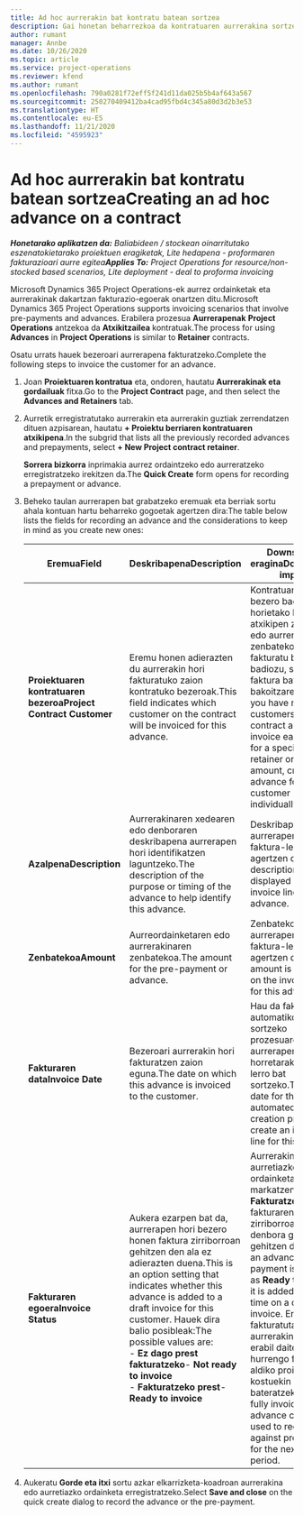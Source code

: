 ```yaml
---
title: Ad hoc aurrerakin bat kontratu batean sortzea
description: Gai honetan beharrezkoa da kontratuaren aurrerakina sortzeari buruzko informazioa.
author: rumant
manager: Annbe
ms.date: 10/26/2020
ms.topic: article
ms.service: project-operations
ms.reviewer: kfend
ms.author: rumant
ms.openlocfilehash: 790a0281f72eff5f241d11da025b5b4af643a567
ms.sourcegitcommit: 250270409412ba4cad95fbd4c345a80d3d2b3e53
ms.translationtype: HT
ms.contentlocale: eu-ES
ms.lasthandoff: 11/21/2020
ms.locfileid: "4595923"
---
```

# <a name="creating-an-ad-hoc-advance-on-a-contract"></a><span data-ttu-id="6e82f-103">Ad hoc aurrerakin bat kontratu batean sortzea</span><span class="sxs-lookup"><span data-stu-id="6e82f-103">Creating an ad hoc advance on a contract</span></span>

<span data-ttu-id="6e82f-104">_**Honetarako aplikatzen da:** Baliabideen / stockean oinarritutako eszenatokietarako proiektuen eragiketak, Lite hedapena - proformaren fakturazioari aurre egitea_</span><span class="sxs-lookup"><span data-stu-id="6e82f-104">_**Applies To:** Project Operations for resource/non-stocked based scenarios, Lite deployment - deal to proforma invoicing_</span></span>

<span data-ttu-id="6e82f-105">Microsoft Dynamics 365 Project Operations-ek aurrez ordainketak eta aurrerakinak dakartzan fakturazio-egoerak onartzen ditu.</span><span class="sxs-lookup"><span data-stu-id="6e82f-105">Microsoft Dynamics 365 Project Operations supports invoicing scenarios that involve pre-payments and advances.</span></span> <span data-ttu-id="6e82f-106">Erabilera prozesua **Aurrerapenak** **Project Operations** antzekoa da **Atxikitzailea** kontratuak.</span><span class="sxs-lookup"><span data-stu-id="6e82f-106">The process for using **Advances** in **Project Operations** is similar to **Retainer** contracts.</span></span> 

<span data-ttu-id="6e82f-107">Osatu urrats hauek bezeroari aurrerapena fakturatzeko.</span><span class="sxs-lookup"><span data-stu-id="6e82f-107">Complete the following steps to invoice the customer for an advance.</span></span>

1. <span data-ttu-id="6e82f-108">Joan **Proiektuaren kontratua** eta, ondoren, hautatu **Aurrerakinak eta gordailuak** fitxa.</span><span class="sxs-lookup"><span data-stu-id="6e82f-108">Go to the **Project Contract** page, and then select the **Advances and Retainers** tab.</span></span>
2. <span data-ttu-id="6e82f-109">Aurretik erregistratutako aurrerakin eta aurrerakin guztiak zerrendatzen dituen azpisarean, hautatu **+ Proiektu berriaren kontratuaren atxikipena**.</span><span class="sxs-lookup"><span data-stu-id="6e82f-109">In the subgrid that lists all the previously recorded advances and prepayments, select **+ New Project contract retainer**.</span></span> 

    <span data-ttu-id="6e82f-110">**Sorrera bizkorra** inprimakia aurrez ordaintzeko edo aurreratzeko erregistratzeko irekitzen da.</span><span class="sxs-lookup"><span data-stu-id="6e82f-110">The **Quick Create** form opens for recording a prepayment or advance.</span></span>
    
3. <span data-ttu-id="6e82f-111">Beheko taulan aurrerapen bat grabatzeko eremuak eta berriak sortu ahala kontuan hartu beharreko gogoetak agertzen dira:</span><span class="sxs-lookup"><span data-stu-id="6e82f-111">The table below lists the fields for recording an advance and the considerations to keep in mind as you create new ones:</span></span>

    | <span data-ttu-id="6e82f-112">Eremua</span><span class="sxs-lookup"><span data-stu-id="6e82f-112">Field</span></span> | <span data-ttu-id="6e82f-113">Deskribapena</span><span class="sxs-lookup"><span data-stu-id="6e82f-113">Description</span></span> | <span data-ttu-id="6e82f-114">Downstream eragina</span><span class="sxs-lookup"><span data-stu-id="6e82f-114">Downstream impact</span></span> |
    | --- | --- | --- |
    | <span data-ttu-id="6e82f-115">**Proiektuaren kontratuaren bezeroa**</span><span class="sxs-lookup"><span data-stu-id="6e82f-115">**Project Contract Customer**</span></span> | <span data-ttu-id="6e82f-116">Eremu honen adierazten du aurrerakin hori fakturatuko zaion kontratuko bezeroak.</span><span class="sxs-lookup"><span data-stu-id="6e82f-116">This field indicates which customer on the contract will be invoiced for this advance.</span></span> | <span data-ttu-id="6e82f-117">Kontratuan hainbat bezero badituzu eta horietako bakoitzari atxikipen zehatz bat edo aurrerakinaren zenbatekoa fakturatu behar badiozu, sortu faktura bat bezero bakoitzarentzat.</span><span class="sxs-lookup"><span data-stu-id="6e82f-117">If you have multiple customers on the contract and want to invoice each of them for a specific retainer or advance amount, create an advance for each customer individually.</span></span> |
    | <span data-ttu-id="6e82f-118">**Azalpena**</span><span class="sxs-lookup"><span data-stu-id="6e82f-118">**Description**</span></span> | <span data-ttu-id="6e82f-119">Aurrerakinaren xedearen edo denboraren deskribapena aurrerapen hori identifikatzen laguntzeko.</span><span class="sxs-lookup"><span data-stu-id="6e82f-119">The description of the purpose or timing of the advance to help identify this advance.</span></span> | <span data-ttu-id="6e82f-120">Deskribapen hau aurrerapen horren faktura-lerroan agertzen da.</span><span class="sxs-lookup"><span data-stu-id="6e82f-120">This description is displayed on the invoice line for this advance.</span></span> |
    | <span data-ttu-id="6e82f-121">**Zenbatekoa**</span><span class="sxs-lookup"><span data-stu-id="6e82f-121">**Amount**</span></span> | <span data-ttu-id="6e82f-122">Aurreordainketaren edo aurrerakinaren zenbatekoa.</span><span class="sxs-lookup"><span data-stu-id="6e82f-122">The amount for the pre-payment or advance.</span></span> | <span data-ttu-id="6e82f-123">Zenbateko hau aurrerapen horren faktura-lerroan agertzen da.</span><span class="sxs-lookup"><span data-stu-id="6e82f-123">This amount is displayed on the invoice line for this advance.</span></span> |
    | <span data-ttu-id="6e82f-124">**Fakturaren data**</span><span class="sxs-lookup"><span data-stu-id="6e82f-124">**Invoice Date**</span></span> | <span data-ttu-id="6e82f-125">Bezeroari aurrerakin hori fakturatzen zaion eguna.</span><span class="sxs-lookup"><span data-stu-id="6e82f-125">The date on which this advance is invoiced to the customer.</span></span> | <span data-ttu-id="6e82f-126">Hau da faktura automatikoki sortzeko prozesuaren data aurrerapen horretarako faktura lerro bat sortzeko.</span><span class="sxs-lookup"><span data-stu-id="6e82f-126">This is the date for the automated invoice creation process to create an invoice line for this advance.</span></span> |
    | <span data-ttu-id="6e82f-127">**Fakturaren egoera**</span><span class="sxs-lookup"><span data-stu-id="6e82f-127">**Invoice Status**</span></span> | <span data-ttu-id="6e82f-128">Aukera ezarpen bat da, aurrerapen hori bezero honen faktura zirriborroan gehitzen den ala ez adierazten duena.</span><span class="sxs-lookup"><span data-stu-id="6e82f-128">This is an option setting that indicates whether this advance is added to a draft invoice for this customer.</span></span> <span data-ttu-id="6e82f-129">Hauek dira balio posibleak:</span><span class="sxs-lookup"><span data-stu-id="6e82f-129">The possible values are:</span></span></br><span data-ttu-id="6e82f-130">- **Ez dago prest fakturatzeko**</span><span class="sxs-lookup"><span data-stu-id="6e82f-130">- **Not ready to invoice**</span></span></br><span data-ttu-id="6e82f-131">- **Fakturatzeko prest**</span><span class="sxs-lookup"><span data-stu-id="6e82f-131">- **Ready to invoice**</span></span> | <span data-ttu-id="6e82f-132">Aurrerakina edo aurretiazko ordainketa gisa markatzen denean **Fakturatzeko prest**, fakturaren zirriborroan lerro denbora gisa gehitzen da.</span><span class="sxs-lookup"><span data-stu-id="6e82f-132">When an advance or pre-payment is marked as **Ready to invoice**, it is added as a line time on a draft invoice.</span></span> <span data-ttu-id="6e82f-133">Erabat fakturatutako aurrerakina soilik erabil daiteke hurrengo fakturazio aldiko proiektuaren kostuekin bateratzeko.</span><span class="sxs-lookup"><span data-stu-id="6e82f-133">Only a fully invoiced advance can be used to reconcile against project costs for the next invoice period.</span></span> |

4. <span data-ttu-id="6e82f-134">Aukeratu **Gorde eta itxi** sortu azkar elkarrizketa-koadroan aurrerakina edo aurretiazko ordainketa erregistratzeko.</span><span class="sxs-lookup"><span data-stu-id="6e82f-134">Select **Save and close** on the quick create dialog to record the advance or the pre-payment.</span></span>
